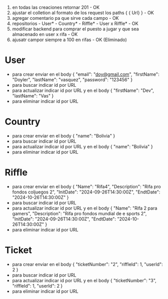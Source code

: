 1. en todas las creaciones retornar 201 - OK
2. ajustar el colletion al formato de los request los paths { { Url} } - OK
3. agregar comentario pa que sirve cada campo - OK
4. repositorios - User* - Country* - Riffle* - User x Riffle* - OK
5. modificar backend para comprar el puesto a jugar y que sea almacenado en user x rifa - OK
6. ajusatr campor siempre a 100 en rifas - OK (Eliminado)

# User
  - para crear enviar en el body 
      {
        "email": "doy@gmail.com",
        "firstName": "Doyler",
        "lastName": "vasquez",
        "password": "123456"
      }
  - para buscar indicar id por URL
  - para actualizar indicar id por URL y en el body 
      {
          "firstName": "Dev",
          "lastName": "Vas"
      }
  - para eliminar indicar id por URL 
# Country
  - para crear enviar en el body { "name": "Bolivia" } 
  - para buscar indicar id por URL
  - para actualizar indicar id por URL y en el body { "name": "Bolivia" }
  - para eliminar indicar id por URL 
# Riffle
  - para crear enviar en el body 
      {
          "Name": "Rifa4",
          "Description": "Rifa pro fondos coljuegos 2",
          "InitDate": "2024-09-26T14:30:00Z",
          "EndtDate": "2024-10-26T14:30:00Z"
      }
  - para buscar indicar id por URL
  - para actualizar indicar id por URL y en el body 
      {
          "Name": "Rifa 2 para gamers",
          "Description": "Rifa pro fondos mundial de e sports 2",
          "InitDate": "2024-09-26T14:30:00Z",
          "EndtDate": "2024-10-26T14:30:00Z"
      }
  - para eliminar indicar id por URL 
# Ticket
  - para crear enviar en el body 
      {
        "ticketNumber": "2",
        "riffleId": 1,
        "userId": 2
      }
  - para buscar indicar id por URL
  - para actualizar indicar id por URL y en el body 
      {
        "ticketNumber": "3",
        "riffleId": 1,
        "userId": 2
      }
  - para eliminar indicar id por URL 